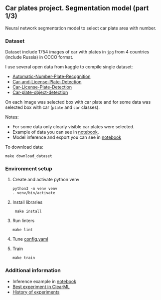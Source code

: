 ## Car plates project. Segmentation model (part 1/3)

Neural network segmentation model to select car plate area with number. 


### Dataset

Dataset include 1754 images of car with plates in `jpg` from 4 countries (include Russia) in COCO format.

I use several open data from kaggle to compile single dataset:

* [Automatic-Number-Plate-Recognition](https://www.kaggle.com/datasets/aslanahmedov/number-plate-detection)
* [Car-and-License-Plate-Detection](https://www.kaggle.com/datasets/riotulab/car-and-license-plate-detection)
* [Car-License-Plate-Detection](https://www.kaggle.com/datasets/amirhoseinahmadnejad/car-license-plate-detection-iran)
* [Car-plate-object-detection](https://www.kaggle.com/datasets/andrewteplov/car-plate-object-detetcion)

On each image was selected box with car plate and for some data was selected box with car (`plate` and `car` classes).
 
Notes: 

* For some data only clearly visible car plates were selected. 
* Example of data you can see in [notebook](notebooks/EDA.ipynb).
* Model inference and export you can see in [notebook](notebooks/inference_convert.ipynb)

To download data:

```shell
make download_dataset
```


### Environment setup

1. Create and activate python venv
    ```shell
    python3 -m venv venv
    . venv/bin/activate
    ```

2. Install libraries
   ```shell
    make install
   ```
   
3. Run linters
   ```shell
   make lint
   ``` 

4. Tune [config.yaml](configs/config.yaml)

5. Train
   ```shell
   make train
   ```


### Additional information

* Inference example in [notebook](notebooks/inference_convert.ipynb)
* [Best experiment in ClearML](https://app.clear.ml/projects/8a4a72ee644148f781e5ba6beaaf8c65/experiments/36cd7b5e58ad490ca74676ffd11577ec/output/execution)
* [History of experiments](HISTORY.md)
